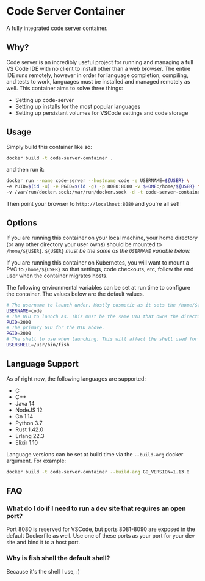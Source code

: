 # Code Server Container

A fully integrated [code server](https://github.com/cdr/code-server) container.

## Why?

Code server is an incredibly useful project for running and managing a full VS Code IDE with no client to install other than a web browser. The entire IDE runs remotely, however in order for language completion, compiling, and tests to work, languages must be installed and managed remotely as well. This container aims to solve three things:

* Setting up code-server
* Setting up installs for the most popular languages
* Setting up persistant volumes for VSCode settings and code storage

## Usage

Simply build this container like so:

```bash
docker build -t code-server-container .
```

and then run it:

```bash
docker run --name code-server --hostname code -e USERNAME=${USER} \
-e PUID=$(id -u) -e PGID=$(id -g) -p 8080:8080 -v $HOME:/home/${USER} \ 
-v /var/run/docker.sock:/var/run/docker.sock -d -t code-server-container
```

Then point your browser to `http://localhost:8080` and you're all set!

## Options
If you are running this container on your local machine, your home directory (or any other directory your user owns) should be mounted to `/home/${USER}`. `${USER}` *must be the same as the `USERNAME` variable below.*

If you are running this container on Kubernetes, you will want to mount a PVC to `/home/${USER}` so that settings, code checkouts, etc, follow the end user when the container migrates hosts.

The following environmental variables can be set at run time to configure the container. The values below are the default values.

```bash
# The username to launch under. Mostly cosmetic as it sets the /home/${USERNAME} path.
USERNAME=code
# The UID to launch as. This must be the same UID that owns the directory you will mount to /home/${USER}.
PUID=2000
# The primary GID for the UID above.
PGID=2000
# The shell to use when launching. This will affect the shell used for the built in terminal in VSCode. Change this to /bin/bash for standard bash.
USERSHELL=/usr/bin/fish
```
## Language Support

As of right now, the following languages are supported:

* C
* C++
* Java 14
* NodeJS 12
* Go 1.14
* Python 3.7
* Rust 1.42.0 
* Erlang 22.3
* Elixir 1.10

Language versions can be set at build time via the `--build-arg` docker argument. For example:

```bash
docker build -t code-server-container --build-arg GO_VERSION=1.13.0
```

## FAQ

### What do I do if I need to run a dev site that requires an open port?
Port 8080 is reserved for VSCode, but ports 8081-8090 are exposed in the default Dockerfile as well. Use one of these ports as your port for your dev site and bind it to a host port. 

### Why is fish shell the default shell?
Because it's the shell I use, :)